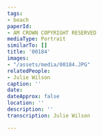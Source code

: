 ```yaml
---
tags:
- beach
paperId:
- AM CROWN COPYRIGHT RESERVED
mediaType: Portrait
similarTo: []
title: '00184'
images:
- "/assets/media/00184.JPG"
relatedPeople:
- Julie Wilson
caption: ''
date: 
dateApprox: false
location: ''
description: ''
transcription: Julie Wilson

---
```

